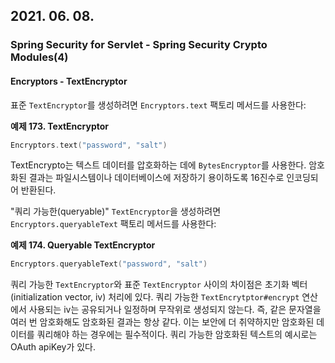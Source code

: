 ## 2021. 06. 08.

### Spring Security for Servlet - Spring Security Crypto Modules(4)

#### Encryptors - TextEncryptor

표준 `TextEncryptor`를 생성하려면 `Encryptors.text` 팩토리 메서드를 사용한다:

**예제 173. TextEncryptor**

```kotlin
Encryptors.text("password", "salt")
```

TextEncrypto는 텍스트 데이터를 압호화하는 데에 `BytesEncryptor`를 사용한다. 암호화된 결과는 파일시스템이나 데이터베이스에 저장하기 용이하도록 16진수로 인코딩되어 반환된다.

"쿼리 가능한(queryable)" `TextEncryptor`을 생성하려면 `Encryptors.queryableText` 팩토리 메서드를 사용한다:

**예제 174. Queryable TextEncryptor**

```kotlin
Encryptors.queryableText("password", "salt")
```

쿼리 가능한 `TextEncryptor`와 표준 `TextEncryptor` 사이의 차이점은 초기화 벡터(initialization vector, iv) 처리에 있다. 쿼리 가능한 `TextEncrytptor#encrypt` 연산에서 사용되는 iv는 공유되거나 일정하며 무작위로 생성되지 않는다. 즉, 같은 문자열을 여러 번 암호화해도 암호화된 결과는 항상 같다. 이는 보안에 더 취약하지만 암호화된 데이터를 쿼리해야 하는 경우에는 필수적이다. 쿼리 가능한 암호화된 텍스트의 예시로는 OAuth apiKey가 있다.



